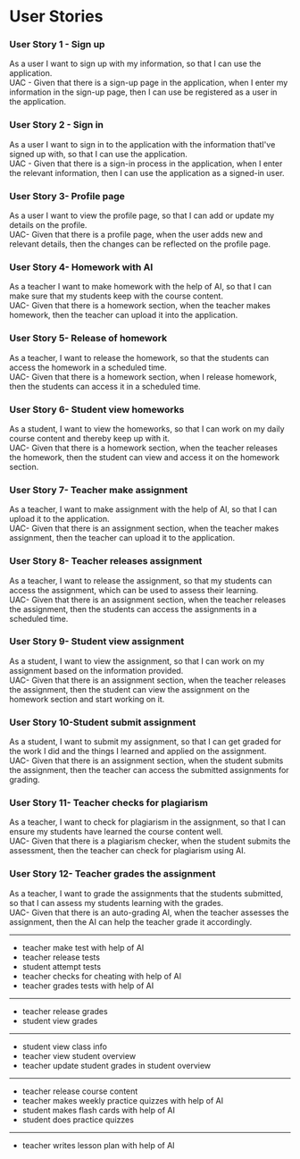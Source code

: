 # User Stories
### User Story 1 - Sign up
As a user I want to sign up with my information, so that I can use the application.\
UAC - Given that there is a sign-up page in the application, when I enter my information in the sign-up page, then I can use be registered as a user in the application.

### User Story 2 - Sign in 
As a user I want to sign in to the application with the information thatI've signed up with, so that I can use the application.\
UAC - Given that there is a sign-in process in the application, when I enter the relevant information, then I can use the application as a signed-in user.
### User Story 3- Profile page
As a user I want to view the profile page, so that I can add or update my details on the profile.\
UAC- Given that there is a profile page, when the user adds new and relevant details, then the changes can be reflected on the profile page.
### User Story 4- Homework with AI
As a teacher I want to make homework with the help of AI, so that I can make sure that my students keep with the course content.\
UAC- Given that there is a homework section, when the teacher makes homework, then the teacher can upload it into the application.
### User Story 5- Release of homework
As a teacher, I want to release the homework, so that the students can access the homework in a scheduled time.\
UAC- Given that there is a homework section, when I release homework, then the students can access it in a scheduled time.
### User Story 6- Student view homeworks
As a student, I want to view the homeworks, so that I can work on my daily course content and thereby keep up with it.\
UAC- Given that there is a homework section, when the teacher releases the homework, then the student can view and access it on the homework section.
### User Story 7- Teacher make assignment
As a teacher, I want to make assignment with the help of AI, so that I can upload it to the application.\
UAC- Given that there is an assignment section, when the teacher makes assignment, then the teacher can upload it to the application.
### User Story 8- Teacher releases assignment
As a teacher, I want to release the assignment, so that my students can access the assignment, which can be used to assess their learning.\
UAC- Given that there is an assignment section, when the teacher releases the assignment, then the students can access the assignments in a scheduled time.
### User Story 9- Student view assignment
As a student, I want to view the assignment, so that I can work on my assignment based on the information provided.\
UAC- Given that there is an assignment section, when the teacher releases the assignment, then the student can view the assignment on the homework section and start working on it.
### User Story 10-Student submit assignment
As a student, I want to submit my assignment, so that I can get graded for the work I did and the things I learned and applied on the assignment.\
UAC- Given that there is an assignment section, when the student submits the assignment, then the teacher can access the submitted assignments for grading.
### User Story 11- Teacher checks for plagiarism
As a teacher, I want to check for plagiarism in the assignment, so that I can ensure my students have learned the course content well.\
UAC- Given that there is a plagiarism checker, when the student submits the assessment, then the teacher can check for plagiarism using AI.
### User Story 12- Teacher grades the assignment
As a teacher, I want to grade the assignments that the students submitted, so that I can assess my students learning with the grades.\
UAC- Given that there is an auto-grading AI, when the teacher assesses the assignment, then the AI can help the teacher grade it accordingly.

___
- teacher make test with help of AI
- teacher release tests
- student attempt tests
- teacher checks for cheating with help of AI
- teacher grades tests with help of AI
___
- teacher release grades
- student view grades
___
- student view class info
- teacher view student overview
- teacher update student grades in student overview
___
- teacher release course content
- teacher makes weekly practice quizzes with help of AI
- student makes flash cards with help of AI
- student does practice quizzes
___
- teacher writes lesson plan with help of AI
